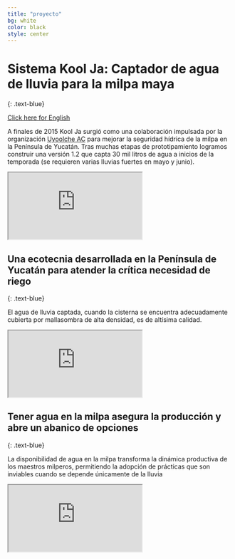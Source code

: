 ```yaml
---
title: "proyecto"
bg: white
color: black
style: center
---
```

# Sistema Kool Ja: **Captador de agua de lluvia** para la milpa maya
{: .text-blue}

<span id="forkongithub">
  <a href="https://storymaps.arcgis.com/stories/f5bb9a0b7ac54091826ed08503f0e225" class="bg-blue">
    Click here for English
  </a>
</span>

A finales de 2015 Kool Ja surgió como una colaboración impulsada por la organización [Uyoolche AC](https://www.facebook.com/Uyoolche) para mejorar la seguridad hídrica de la milpa en la Península de Yucatán. Tras muchas etapas de prototipamiento logramos construir una versión 1.2 que capta 30 mil litros de agua a inicios de la temporada (se requieren varias lluvias fuertes en mayo y junio).

<div class="icontain">
 <iframe src="https://www.youtube.com/embed/CfKIvPEsdOw" allow="accelerometer; autoplay" allowfullscreen></iframe>
</div>

## Una ecotecnia desarrollada en la Península de Yucatán para atender la crítica necesidad de riego
{: .text-blue}

El agua de lluvia captada, cuando la cisterna se encuentra adecuadamente cubierta por mallasombra de alta densidad, es de altísima calidad.

<div class="icontain">
 <iframe src="https://www.youtube.com/embed/9s9aIzRF1ME" allow="accelerometer; autoplay" allowfullscreen></iframe>
</div>

## Tener agua en la milpa asegura la producción y abre un abanico de opciones
{: .text-blue}

La disponibilidad de agua en la milpa transforma la dinámica productiva de los maestros milperos, permitiendo la adopción de prácticas que son inviables cuando se depende únicamente de la lluvia

<div class="icontain">
 <iframe src="https://www.youtube.com/embed/IMZLfZozTgo" allow="accelerometer; autoplay" allowfullscreen></iframe>
</div>



